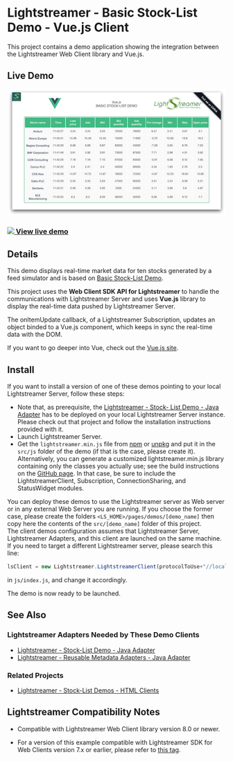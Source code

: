 # Lightstreamer - Basic Stock-List Demo - Vue.js Client
<!-- START DESCRIPTION lightstreamer-example-stocklist-client-javascript-basic-stock-list-demo---vue-client -->

This project contains a demo application showing the integration between the Lightstreamer Web Client library and Vue.js.

## Live Demo

![Demo ScreenShot](screen_basicstocklist_large.png)<br>
### [![](http://demos.lightstreamer.com/site/img/play.png) View live demo](http://demos.lightstreamer.com/VueDemo/)

## Details

This demo displays real-time market data for ten stocks generated by a feed simulator and is based on [Basic Stock-List Demo](https://github.com/Lightstreamer/Lightstreamer-example-StockList-client-javascript#basic-stock-list-demo---html-client). <br>

This project uses the <b>Web Client SDK API for Lightstreamer</b> to handle the communications with Lightstreamer Server and uses <b>Vue.js</b> library to display the real-time data pushed by Lightstreamer Server.

The onItemUpdate callback, of a Lightstreamer Subscription, updates an object binded to a Vue.js component, which keeps in sync the real-time data with the DOM.

If you want to go deeper into Vue, check out the [Vue.js site](https://vuejs.org).

<!-- END DESCRIPTION lightstreamer-example-stocklist-client-javascript-basic-stock-list-demo---vue-client -->

## Install

If you want to install a version of one of these demos pointing to your local Lightstreamer Server, follow these steps:

* Note that, as prerequisite, the [Lightstreamer - Stock- List Demo - Java Adapter](https://github.com/Lightstreamer/Lightstreamer-example-Stocklist-adapter-java) has to be deployed on your local Lightstreamer Server instance. Please check out that project and follow the installation instructions provided with it.
* Launch Lightstreamer Server.
* Get the `lightstreamer.min.js` file from [npm](https://www.npmjs.com/package/lightstreamer-client-web) or [unpkg](https://unpkg.com/lightstreamer-client-web/lightstreamer.min.js) and put it in the `src/js` folder of the demo (if that is the case, please create it).
  Alternatively, you can generate a customized lightstreamer.min.js library containing only the classes you actually use;
  see the build instructions on the [GitHub page](https://github.com/Lightstreamer/Lightstreamer-lib-client-javascript#building).
  In that case, be sure to include the LightstreamerClient, Subscription, ConnectionSharing, and StatusWidget modules.

You can deploy these demos to use the Lightstreamer server as Web server or in any external Web Server you are running. 
If you choose the former case, please create the folders `<LS_HOME>/pages/demos/[demo_name]` then copy here the contents of the `src/[demo_name]` folder of this project.<br>
The client demos configuration assumes that Lightstreamer Server, Lightstreamer Adapters, and this client are launched on the same machine. If you need to target a different Lightstreamer server, please search this line:
```js
lsClient = new Lightstreamer.LightstreamerClient(protocolToUse+"//localhost:"+portToUse,"DEMO");
```
in `js/index.js`, and change it accordingly.<br>

The demo is now ready to be launched.

## See Also

### Lightstreamer Adapters Needed by These Demo Clients
<!-- START RELATED_ENTRIES -->

* [Lightstreamer - Stock-List Demo - Java Adapter](https://github.com/Lightstreamer/Lightstreamer-example-Stocklist-adapter-java)
* [Lightstreamer - Reusable Metadata Adapters - Java Adapter](https://github.com/Lightstreamer/Lightstreamer-example-ReusableMetadata-adapter-java)

<!-- END RELATED_ENTRIES -->

### Related Projects

* [Lightstreamer - Stock-List Demos - HTML Clients](https://github.com/Lightstreamer/Lightstreamer-example-StockList-client-javascript#basic-stock-list-demo---html-client)

## Lightstreamer Compatibility Notes

* Compatible with Lightstreamer Web Client library version 8.0 or newer.

* For a version of this example compatible with Lightstreamer SDK for Web Clients version 7.x or earlier, please refer to [this tag](https://github.com/Lightstreamer/Lightstreamer-example-StockList-client-vue/releases/tag/latest-for-client-7.x).
